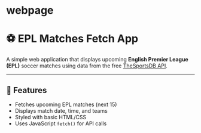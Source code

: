 # webpage
# ⚽ EPL Matches Fetch App

A simple web application that displays upcoming **English Premier League (EPL)** soccer matches using data from the free [TheSportsDB API](https://www.thesportsdb.com/api.php).

---

## 📌 Features

- Fetches upcoming EPL matches (next 15)
- Displays match date, time, and teams
- Styled with basic HTML/CSS
- Uses JavaScript `fetch()` for API calls
